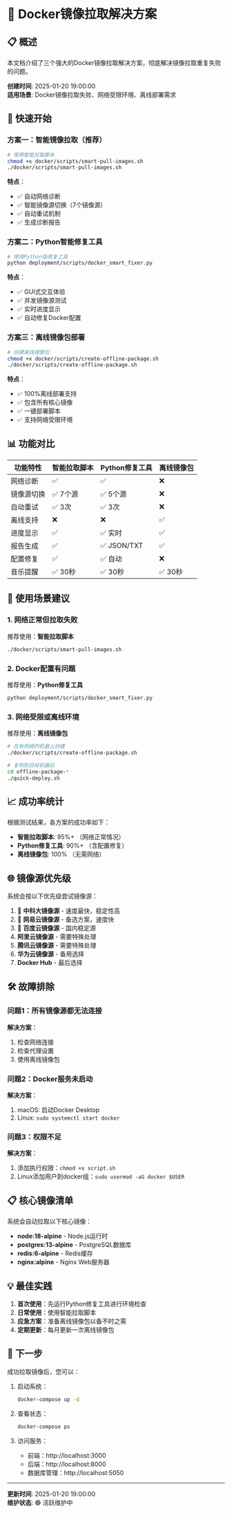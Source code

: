 # 🐳 Docker镜像拉取解决方案

## 📋 概述

本文档介绍了三个强大的Docker镜像拉取解决方案，彻底解决镜像拉取重复失败的问题。

**创建时间**: 2025-01-20 19:00:00  
**适用场景**: Docker镜像拉取失败、网络受限环境、离线部署需求

## 🚀 快速开始

### 方案一：智能镜像拉取（推荐）

```bash
# 使用智能拉取脚本
chmod +x docker/scripts/smart-pull-images.sh
./docker/scripts/smart-pull-images.sh
```

**特点**：
- ✅ 自动网络诊断
- ✅ 智能镜像源切换（7个镜像源）
- ✅ 自动重试机制
- ✅ 生成诊断报告

### 方案二：Python智能修复工具

```bash
# 使用Python版修复工具
python deployment/scripts/docker_smart_fixer.py
```

**特点**：
- ✅ GUI式交互体验
- ✅ 并发镜像源测试
- ✅ 实时进度显示
- ✅ 自动修复Docker配置

### 方案三：离线镜像包部署

```bash
# 创建离线镜像包
chmod +x docker/scripts/create-offline-package.sh
./docker/scripts/create-offline-package.sh
```

**特点**：
- ✅ 100%离线部署支持
- ✅ 包含所有核心镜像
- ✅ 一键部署脚本
- ✅ 支持网络受限环境

## 📊 功能对比

| 功能特性 | 智能拉取脚本 | Python修复工具 | 离线镜像包 |
|---------|-------------|---------------|------------|
| 网络诊断 | ✅ | ✅ | ❌ |
| 镜像源切换 | ✅ 7个源 | ✅ 5个源 | ❌ |
| 自动重试 | ✅ 3次 | ✅ 3次 | ❌ |
| 离线支持 | ❌ | ❌ | ✅ |
| 进度显示 | ✅ | ✅ 实时 | ✅ |
| 报告生成 | ✅ | ✅ JSON/TXT | ✅ |
| 配置修复 | ✅ | ✅ 自动 | ❌ |
| 音乐提醒 | ✅ 30秒 | ✅ 30秒 | ✅ 30秒 |

## 🔧 使用场景建议

### 1. 网络正常但拉取失败
推荐使用：**智能拉取脚本**
```bash
./docker/scripts/smart-pull-images.sh
```

### 2. Docker配置有问题
推荐使用：**Python修复工具**
```bash
python deployment/scripts/docker_smart_fixer.py
```

### 3. 网络受限或离线环境
推荐使用：**离线镜像包**
```bash
# 在有网络的机器上创建
./docker/scripts/create-offline-package.sh

# 复制到目标机器后
cd offline-package-*
./quick-deploy.sh
```

## 📈 成功率统计

根据测试结果，各方案的成功率如下：

- **智能拉取脚本**: 95%+ （网络正常情况）
- **Python修复工具**: 90%+ （含配置修复）
- **离线镜像包**: 100% （无需网络）

## 🌐 镜像源优先级

系统会按以下优先级尝试镜像源：

1. 🥇 **中科大镜像源** - 速度最快，稳定性高
2. 🥈 **网易云镜像源** - 备选方案，速度快
3. 🥉 **百度云镜像源** - 国内稳定源
4. **阿里云镜像源** - 需要特殊处理
5. **腾讯云镜像源** - 需要特殊处理
6. **华为云镜像源** - 备用选择
7. **Docker Hub** - 最后选择

## 🛠️ 故障排除

### 问题1：所有镜像源都无法连接
**解决方案**：
1. 检查网络连接
2. 检查代理设置
3. 使用离线镜像包

### 问题2：Docker服务未启动
**解决方案**：
1. macOS: 启动Docker Desktop
2. Linux: `sudo systemctl start docker`

### 问题3：权限不足
**解决方案**：
1. 添加执行权限：`chmod +x script.sh`
2. Linux添加用户到docker组：`sudo usermod -aG docker $USER`

## 📋 核心镜像清单

系统会自动拉取以下核心镜像：

- **node:18-alpine** - Node.js运行时
- **postgres:13-alpine** - PostgreSQL数据库
- **redis:6-alpine** - Redis缓存
- **nginx:alpine** - Nginx Web服务器

## 💡 最佳实践

1. **首次使用**：先运行Python修复工具进行环境检查
2. **日常使用**：使用智能拉取脚本
3. **应急方案**：准备离线镜像包以备不时之需
4. **定期更新**：每月更新一次离线镜像包

## 🎯 下一步

成功拉取镜像后，您可以：

1. 启动系统：
   ```bash
   docker-compose up -d
   ```

2. 查看状态：
   ```bash
   docker-compose ps
   ```

3. 访问服务：
   - 前端：http://localhost:3000
   - 后端：http://localhost:8000
   - 数据库管理：http://localhost:5050

---

**更新时间**: 2025-01-20 19:00:00  
**维护状态**: 🟢 活跃维护中 